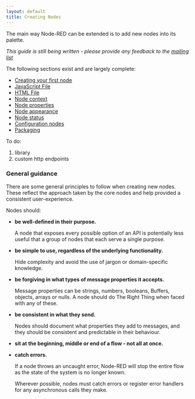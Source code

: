 ```yaml
---
layout: default
title: Creating Nodes
---
```


The main way Node-RED can be extended is to add new nodes into its palette.

*This guide is still being written - please provide any feedback to the
[mailing list](https://groups.google.com/forum/#!forum/node-red)*

The following sections exist and are largely complete:

 - [Creating your first node](first-node)
 - [JavaScript File](node-js)
 - [HTML File](node-html)
 - [Node context](context)
 - [Node properties](properties)
 - [Node appearance](appearance)
 - [Node status](status)
 - [Configuration nodes](config-nodes)
 - [Packaging](packaging)

To do:

1. library
2. custom http endpoints


### General guidance

There are some general principles to follow when creating new nodes. These reflect
the approach taken by the core nodes and help provided a consistent user-experience.

Nodes should:

- **be well-defined in their purpose.**

   A node that exposes every possible option of an API is potentially less useful
   that a group of nodes that each serve a single purpose.

- **be simple to use, regardless of the underlying functionality.**

   Hide complexity and avoid the use of jargon or domain-specific knowledge.

- **be forgiving in what types of message properties it accepts.**

   Message properties can be strings, numbers, booleans, Buffers, objects, arrays
   or nulls. A node should do The Right Thing when faced with any of these.

- **be consistent in what they send.**

   Nodes should document what properties they add to messages, and they should
   be consistent and predictable in their behaviour.

- **sit at the beginning, middle or end of a flow - not all at once.**

- **catch errors.**

   If a node throws an uncaught error, Node-RED will stop the entire flow as the
   state of the system is no longer known.

   Wherever possible, nodes must catch errors or register error handlers for any
   asynchronous calls they make.
